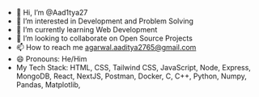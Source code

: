 - 👋 Hi, I’m @Aad1tya27
- 👀 I’m interested in Development and Problem Solving
- 🌱 I’m currently learning Web Development
- 💞️ I’m looking to collaborate on Open Source Projects
- 📫 How to reach me agarwal.aaditya2765@gmail.com
- 😄 Pronouns: He/Him
- My Tech Stack: HTML, CSS, Tailwind CSS, JavaScript, Node, Express, MongoDB, React, NextJS, Postman, Docker, C, C++, Python, Numpy, Pandas, Matplotlib, 

<!---
Aad1tya27/Aad1tya27 is a ✨ special ✨ repository because its `README.md` (this file) appears on your GitHub profile.
You can click the Preview link to take a look at your changes.
--->
